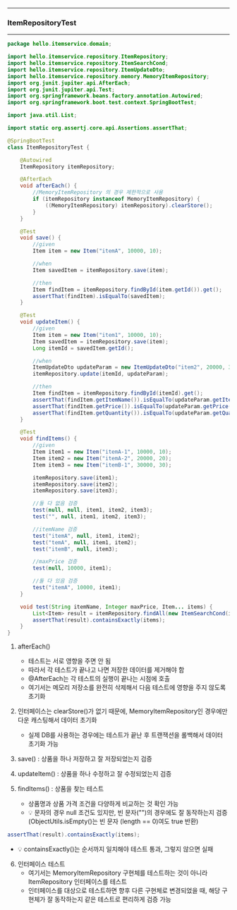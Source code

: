 -----
### ItemRepositoryTest
-----
```java
package hello.itemservice.domain;

import hello.itemservice.repository.ItemRepository;
import hello.itemservice.repository.ItemSearchCond;
import hello.itemservice.repository.ItemUpdateDto;
import hello.itemservice.repository.memory.MemoryItemRepository;
import org.junit.jupiter.api.AfterEach;
import org.junit.jupiter.api.Test;
import org.springframework.beans.factory.annotation.Autowired;
import org.springframework.boot.test.context.SpringBootTest;

import java.util.List;

import static org.assertj.core.api.Assertions.assertThat;

@SpringBootTest
class ItemRepositoryTest {

    @Autowired
    ItemRepository itemRepository;

    @AfterEach
    void afterEach() {
        //MemoryItemRepository 의 경우 제한적으로 사용
        if (itemRepository instanceof MemoryItemRepository) {
            ((MemoryItemRepository) itemRepository).clearStore();
        }
    }

    @Test
    void save() {
        //given
        Item item = new Item("itemA", 10000, 10);

        //when
        Item savedItem = itemRepository.save(item);

        //then
        Item findItem = itemRepository.findById(item.getId()).get();
        assertThat(findItem).isEqualTo(savedItem);
    }

    @Test
    void updateItem() {
        //given
        Item item = new Item("item1", 10000, 10);
        Item savedItem = itemRepository.save(item);
        Long itemId = savedItem.getId();

        //when
        ItemUpdateDto updateParam = new ItemUpdateDto("item2", 20000, 30);
        itemRepository.update(itemId, updateParam);

        //then
        Item findItem = itemRepository.findById(itemId).get();
        assertThat(findItem.getItemName()).isEqualTo(updateParam.getItemName());
        assertThat(findItem.getPrice()).isEqualTo(updateParam.getPrice());
        assertThat(findItem.getQuantity()).isEqualTo(updateParam.getQuantity());
    }

    @Test
    void findItems() {
        //given
        Item item1 = new Item("itemA-1", 10000, 10);
        Item item2 = new Item("itemA-2", 20000, 20);
        Item item3 = new Item("itemB-1", 30000, 30);

        itemRepository.save(item1);
        itemRepository.save(item2);
        itemRepository.save(item3);

        //둘 다 없음 검증
        test(null, null, item1, item2, item3);
        test("", null, item1, item2, item3);

        //itemName 검증
        test("itemA", null, item1, item2);
        test("temA", null, item1, item2);
        test("itemB", null, item3);

        //maxPrice 검증
        test(null, 10000, item1);

        //둘 다 있음 검증
        test("itemA", 10000, item1);
    }

    void test(String itemName, Integer maxPrice, Item... items) {
        List<Item> result = itemRepository.findAll(new ItemSearchCond(itemName, maxPrice));
        assertThat(result).containsExactly(items);
    }
}
```
1. afterEach()
   - 테스트는 서로 영향을 주면 안 됨
   - 따라서 각 테스트가 끝나고 나면 저장한 데이터를 제거해야 함
   - @AfterEach는 각 테스트의 실행이 끝나는 시점에 호출
   - 여기서는 메모리 저장소를 완전히 삭제해서 다음 테스트에 영향을 주지 않도록 초기화

2. 인터페이스는 clearStore()가 없기 때문에, MemoryItemRepository인 경우에만 다운 캐스팅해서 데이터 초기화
   - 실제 DB를 사용하는 경우에는 테스트가 끝난 후 트랜잭션을 롤백해서 데이터 초기화 가능

3. save() : 상품을 하나 저장하고 잘 저장되었는지 검증
4. updateItem() : 상품을 하나 수정하고 잘 수정되었는지 검증
5. findItems() : 상품을 찾는 테스트
   - 상품명과 상품 가격 조건을 다양하게 비교하는 것 확인 가능
   - 💡 문자의 경우 null 조건도 있지만, 빈 문자("")의 경우에도 잘 동작하는지 검증 (ObjectUtils.isEmpty()는 빈 문자 (length == 0)여도 true 반환)
```java
assertThat(result).containsExactly(items);
```
   - 💡 containsExactly()는 순서까지 일치해야 테스트 통과, 그렇지 않으면 실패
     
6. 인터페이스 테스트
   - 여기서는 MemoryItemRepository 구현체를 테스트하는 것이 아니라 ItemRepository 인터페이스를 테스트
   - 인터페이스를 대상으로 테스트하면 향후 다른 구현체로 변경되었을 때, 해당 구현체가 잘 동작하는지 같은 테스트로 편리하게 검증 가능
   
